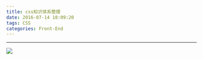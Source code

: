 ```yaml
---
title: css知识体系整理
date: 2016-07-14 18:09:20
tags: CSS
categories: Front-End
---
```


---

![](http://7xq6al.com1.z0.glb.clouddn.com/css%E7%9F%A5%E8%AF%86%E4%BD%93%E7%B3%BB.png)
